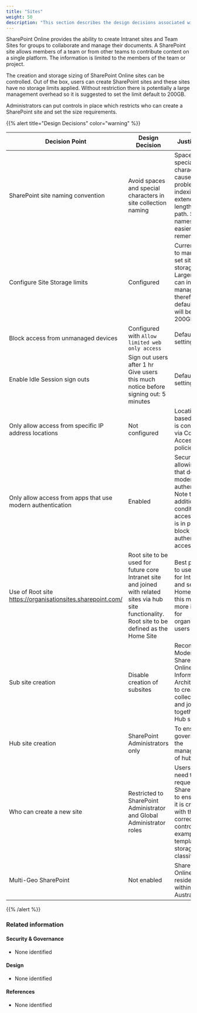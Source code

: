 ```yaml
---
title: "Sites"
weight: 50
description: "This section describes the design decisions associated with SharePoint Sites for system(s) built using ASD's Blueprint for Secure Cloud."
---
```


SharePoint Online provides the ability to create Intranet sites and Team Sites for groups to collaborate and manage their documents. A SharePoint site allows members of a team or from other teams to contribute content on a single platform. The information is limited to the members of the team or project.

The creation and storage sizing of SharePoint Online sites can be controlled. Out of the box, users can create SharePoint sites and these sites have no storage limits applied. Without restriction there is potentially a large management overhead so it is suggested to set the limit default to 200GB.

Administrators can put controls in place which restricts who can create a SharePoint site and set the size requirements.

{{% alert title="Design Decisions" color="warning" %}}

| Decision Point                                             | Design Decision                                                                                                                                       | Justification                                                                                                                                                       |
|------------------------------------------------------------|-------------------------------------------------------------------------------------------------------------------------------------------------------|---------------------------------------------------------------------------------------------------------------------------------------------------------------------|
| SharePoint site naming convention                          | Avoid spaces and special characters in site collection naming                                                                                         | Spaces and special characters can cause problems with indexing and extend the length of the path. Short names are easier to remember                                |
| Configure Site Storage limits                              | Configured                                                                                                                                            | Currently set to manually set site storage limits. Larger storage can increase management therefore default limit will be set to 200GB.                             |
| Block access from unmanaged devices                        | Configured with `Allow limited web only access`                                                                                                       | Default settings                                                                                                                                                    |
| Enable Idle Session sign outs                              | Sign out users after 1 hr<br>Give users this much notice before signing out: 5 minutes                                                                | Default settings                                                                                                                                                    |
| Only allow access from specific IP address locations       | Not configured                                                                                                                                        | Location based access is controlled via Conditional Access policies                                                                                                 |
| Only allow access from apps that use modern authentication | Enabled                                                                                                                                               | Security risk allowing apps that don’t use modern authentication. Note that additional conditional access policy is in place to block legacy authentication access. |
| Use of Root site https://organisationsites.sharepoint.com/ | Root site to be used for future core Intranet site and joined with related sites via hub site functionality. Root site to be defined as the Home Site | Best practice to use root site for Intranet and set as Home Site as this makes it more intuitive for organisational users                                           |
| Sub site creation                                          | Disable creation of subsites                                                                                                                          | Recommended Modern SharePoint Online Information Architecture is to create site collections and join together as Hub sites                                          |
| Hub site creation                                          | SharePoint Administrators only                                                                                                                        | To ensure governance of the management of hub sites                                                                                                                 |
| Who can create a new site                                  | Restricted to SharePoint Administrator and Global Administrator roles                                                                                 | Users will need to request a new SharePoint site to ensure that it is created with the correct controls, for example template type, storage and classification.     |
| Multi-Geo SharePoint                                       | Not enabled                                                                                                                                           | SharePoint Online Data residency only within Australia                                                                                                              |

{{% /alert %}}

### Related information

#### Security & Governance

* None identified

#### Design

* None identified

#### References

* None identified